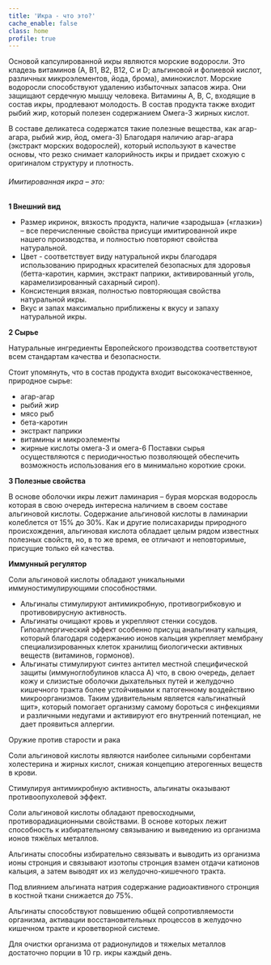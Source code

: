 ```yaml
---
title: 'Икра - что это?'
cache_enable: false
class: home
profile: true
---
```


Основой капсулированной икры являются морские водоросли. 
Это кладезь витаминов (А, В1, В2, В12, С и D; альгиновой и фолиевой кислот, различных микроэлементов, йода, брома), аминокислот. 
Морские водоросли способствуют удалению избыточных запасов жира. 
Они защищают сердечную мышцу человека. 
Витамины А, В, С, входящие в состав икры, продлевают молодость. В состав продукта также входит рыбий жир, который полезен содержанием Омега-3 жирных кислот.


В составе деликатеса содержатся такие полезные вещества, как агар-агара, рыбий жир, йод, омега-3) 
Благодаря наличию агар-агара (экстракт морских водорослей), который используют в качестве основы, что резко снимает калорийность икры и придает схожую с оригиналом структуру и плотность.

###### Имитированная икра – это:

**1 Внешний вид**

*  Размер икринок, вязкость продукта, наличие «зародыша» («глазки») – все перечисленные свойства присущи имитированной  икре нашего производства, и полностью повторяют свойства натуральной. 
*  Цвет - соответствует виду натуральной икры благодаря использованию природных красителей безопасных для здоровья  (бетта-каротин, кармин, экстракт паприки, активированный уголь, карамелизированный сахарный сироп).
*  Консистенция вязкая, полностью повторяющая свойства натуральной икры.
*  Вкус и запах максимально приближены к вкусу и запаху натуральной икры.
    

**2 Сырье**

Натуральные ингредиенты Европейского производства соответствуют всем стандартам качества и безопасности.

Стоит упомянуть, что в состав продукта входит высококачественное, природное сырье:
*   агар-агар
*   рыбий жир
*   мясо рыб
*   бета-каротин
*   экстракт паприки
*   витамины и микроэлементы
*   жирные кислоты омега-3 и омега-6 
Поставки сырья осуществляются с периодичностью позволяющей обеспечить возможность использования его в минимально короткие сроки.

**3 Полезные свойства**

В основе оболочки икры лежит ламинария – бурая морская водоросль которая в свою очередь интересна наличием в своем составе альгиновой кислоты. 
Содержание альгиновой кислоты в ламинарии колеблется от 15% до 30%. 
Как и другие полисахариды природного происхождения, альгиновая кислота обладает целым рядом известных полезных свойств, но, в то же время, ее отличают и неповторимые,  присущие только ей качества.

**Иммунный регулятор**

Соли альгиновой кислоты обладают уникальными иммуностимулирующими способностями.   
* Альгиналы стимулируют антимикробную, противогрибковую и противовирусную активность. 
* Альгинаты очищают кровь и укрепляют стенки сосудов. Гипоаллергический эффект особенно  присущ анальгинату кальция, который благодаря содержанию ионов кальция укрепляет мембрану специализированных клеток хранилищ биологически активных веществ (витаминов, гормонов). 
* Альгинаты стимулируют синтез антител местной специфической защиты (иммуноглобулинов класса А) что, в свою очередь, делает кожу и слизистые оболочки дыхательных путей и желудочно кишечного тракта более устойчивыми к патогенному воздействию микроорганизмов. 
Таким удивительным является «альгинатный щит», который помогает организму самому бороться с инфекциями и различными недугами и активируют его внутренний потенциал, не дает проявиться аллергии.

  
Оружие против старости  и рака

Соли альгиновой кислоты являются наиболее сильными сорбентами холестерина и жирных кислот, снижая концепцию атерогенных веществ в крови. 

Стимулируя антимикробную активность, альгинаты оказывают противоопухолевой эффект. 

Соли альгиновой кислоты обладают превосходными, противорадиационными свойствами. В основе которых лежит способность к избирательному связыванию и выведению из организма ионов тяжёлых металлов. 

Альгинаты способны избирательно связывать и выводить из организма ионы стронция и связывают изотопы стронция взамен отдачи катионов кальция, а затем выводят их из желудочно-кишечного тракта. 

Под влиянием альгината натрия содержание радиоактивного стронция в костной ткани снижается до 75%. 

Альгинаты способствуют повышению общей сопротивляемости организма, активации восстановительных процессов в желудочно кишечном тракте и кроветворной системе. 

Для очистки организма от радионулидов и тяжелых металлов достаточно порции в 10 гр. икры каждый день.